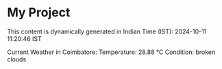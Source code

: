 # My Project

This content is dynamically generated in Indian Time (IST): 2024-10-11 11:20:46 IST


Current Weather in Coimbatore:
Temperature: 28.88 °C
Condition: broken clouds
